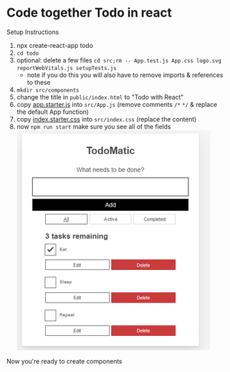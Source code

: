 # Code together Todo in react

Setup Instructions 

1. npx create-react-app todo
2. `cd todo`
2. optional: delete a few files `cd src;rm -- App.test.js App.css logo.svg reportWebVitals.js setupTests.js`
   * note if you do this you will also have to remove imports & references to these
3. `mkdir src/components`
3. change the title in `public/index.html` to "Todo with React"
3. copy [app.starter.js](app.starter.js)  into  `src/App.js`  (remove comments `/*` `*/` & replace the default App function)
4. copy [index.starter.css](index.starter.css)  into  `src/index.css`  (replace the content)
5. now `npm run start`  make sure you see all of the fields<br> ![Todo screenshot](todo.png)

Now you're ready to create components 
